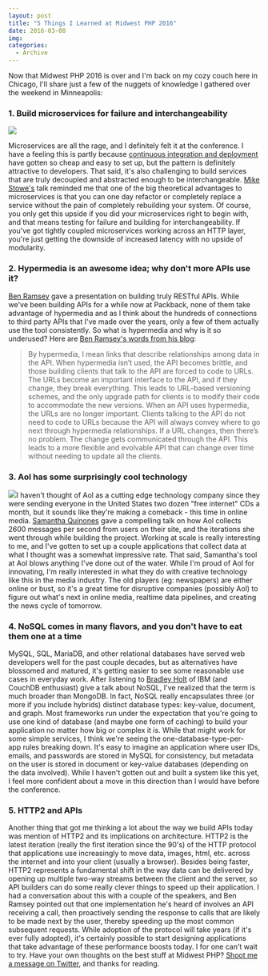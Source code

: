 ```yaml
---
layout: post
title: "5 Things I Learned at Midwest PHP 2016"
date: 2016-03-08
img: 
categories: 
  - Archive
---
```

Now that Midwest PHP 2016 is over and I'm back on my cozy couch here in Chicago, I'll share just a few of the nuggets of knowledge I gathered over the weekend in Minneapolis:

### 1\. Build microservices for failure and interchangeability

![](https://i.imgur.com/OWyTM8r.jpg)

Microservices are all the rage, and I definitely felt it at the conference. I have a feeling this is partly because [continuous integration and deployment](/posts/continuous-integration) have gotten so cheap and easy to set up, but the pattern is definitely attractive to developers. That said, it's also challenging to build services that are truly decoupled and abstracted enough to be interchangeable. [Mike Stowe's](https://twitter.com/mikegstowe) talk reminded me that one of the big theoretical advantages to microservices is that you can one day refactor or completely replace a service without the pain of completely rebuilding your system. Of course, you only get this upside if you did your microservices right to begin with, and that means testing for failure and building for interchangeability. If you've got tightly coupled microservices working across an HTTP layer, you're just getting the downside of increased latency with no upside of modularity.

### 2\. Hypermedia is an awesome idea; why don't more APIs use it?

[Ben Ramsey](https://twitter.com/ramsey) gave a presentation on building truly RESTful APIs. While we've been building APIs for a while now at Packback, none of them take advantage of hypermedia and as I think about the hundreds of connections to third party APIs that I've made over the years, only a few of them actually use the tool consistently. So what is hypermedia and why is it so underused? Here are [Ben Ramsey's words from his blog](https://benramsey.com/blog/2015/11/lack-of-hypermedia/):

> By hypermedia, I mean links that describe relationships among data in the API. When hypermedia isn’t used, the API becomes brittle, and those building clients that talk to the API are forced to code to URLs. The URLs become an important interface to the API, and if they change, they break everything. This leads to URL-based versioning schemes, and the only upgrade path for clients is to modify their code to accommodate the new versions. When an API uses hypermedia, the URLs are no longer important. Clients talking to the API do not need to code to URLs because the API will always convey where to go next through hypermedia relationships. If a URL changes, then there’s no problem. The change gets communicated through the API. This leads to a more flexible and evolvable API that can change over time without needing to update all the clients.

### 3\. Aol has some surprisingly cool technology

![](https://i.imgur.com/UJpPgJn.jpg)I haven't thought of Aol as a cutting edge technology company since they were sending everyone in the United States two dozen "free internet" CDs a month, but it sounds like they're making a comeback - this time in online media. [Samantha Quinones](https://twitter.com/ieatkillerbees) gave a compelling talk on how Aol collects 2600 messages per second from users on their site, and the iterations she went through while building the project. Working at scale is really interesting to me, and I've gotten to set up a couple applications that collect data at what I thought was a somewhat impressive rate. That said, Samantha's tool at Aol blows anything I've done out of the water. While I'm proud of Aol for innovating, I'm really interested in what they do with creative technology like this in the media industry. The old players (eg: newspapers) are either online or bust, so it's a great time for disruptive companies (possibly Aol) to figure out what's next in online media, realtime data pipelines, and creating the news cycle of tomorrow.

### 4\. NoSQL comes in many flavors, and you don't have to eat them one at a time

MySQL, SQL, MariaDB, and other relational databases have served web developers well for the past couple decades, but as alternatives have blossomed and matured, it's getting easier to see some reasonable use cases in everyday work. After listening to [Bradley Holt](https://twitter.com/BradleyHolt) of IBM (and CouchDB enthusiast) give a talk about NoSQL, I've realized that the term is much broader than MongoDB. In fact, NoSQL really encapsulates three (or more if you include hybrids) distinct database types: key-value, document, and graph. Most frameworks run under the expectation that you're going to use one kind of database (and maybe one form of caching) to build your application no matter how big or complex it is. While that might work for some simple services, I think we're seeing the one-database-type-per-app rules breaking down. It's easy to imagine an application where user IDs, emails, and passwords are stored in MySQL for consistency, but metadata on the user is stored in document or key-value databases (depending on the data involved). While I haven't gotten out and built a system like this yet, I feel more confident about a move in this direction than I would have before the conference.

### 5\. HTTP2 and APIs

Another thing that got me thinking a lot about the way we build APIs today was mention of HTTP2 and its implications on architecture. HTTP2 is the latest iteration (really the first iteration since the 90's) of the HTTP protocol that applications use increasingly to move data, images, html, etc. across the internet and into your client (usually a browser). Besides being faster, HTTP2 represents a fundamental shift in the way data can be delivered by opening up multiple two-way streams between the client and the server, so API builders can do some really clever things to speed up their application. I had a conversation about this with a couple of the speakers, and Ben Ramsey pointed out that one implementation he's heard of involves an API receiving a call, then proactively sending the response to calls that are likely to be made next by the user, thereby speeding up the most common subsequent requests. While adoption of the protocol will take years (if it's ever fully adopted), it's certainly possible to start designing applications that take advantage of these performance boosts today. I for one can't wait to try. Have your own thoughts on the best stuff at Midwest PHP? [Shoot me a message on Twitter](https://twitter.com/KarlLHughes), and thanks for reading.
